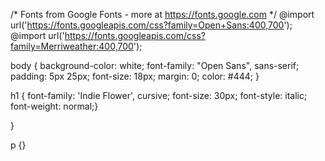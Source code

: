 /* Fonts from Google Fonts - more at https://fonts.google.com */
@import url('https://fonts.googleapis.com/css?family=Open+Sans:400,700');
@import url('https://fonts.googleapis.com/css?family=Merriweather:400,700');

body {
  background-color: white;
  font-family: "Open Sans", sans-serif;
  padding: 5px 25px;
  font-size: 18px;
  margin: 0;
  color: #444;
}

h1 {
  font-family: 'Indie Flower', cursive;
  font-size: 30px;
  font-style: italic;
  font-weight: normal;}

}

p {}
  

